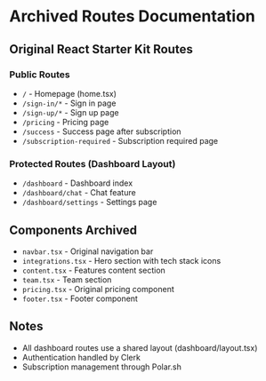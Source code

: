 # Archived Routes Documentation

## Original React Starter Kit Routes

### Public Routes
- `/` - Homepage (home.tsx)
- `/sign-in/*` - Sign in page
- `/sign-up/*` - Sign up page  
- `/pricing` - Pricing page
- `/success` - Success page after subscription
- `/subscription-required` - Subscription required page

### Protected Routes (Dashboard Layout)
- `/dashboard` - Dashboard index
- `/dashboard/chat` - Chat feature
- `/dashboard/settings` - Settings page

## Components Archived
- `navbar.tsx` - Original navigation bar
- `integrations.tsx` - Hero section with tech stack icons
- `content.tsx` - Features content section
- `team.tsx` - Team section
- `pricing.tsx` - Original pricing component
- `footer.tsx` - Footer component

## Notes
- All dashboard routes use a shared layout (dashboard/layout.tsx)
- Authentication handled by Clerk
- Subscription management through Polar.sh